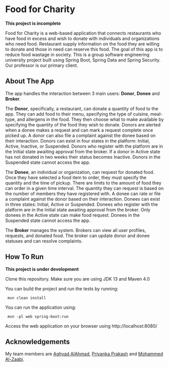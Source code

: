 # Food for Charity 
<b> This project is incomplete </b>

Food for Charity is a web-based application that connects restaurants who have food in excess and wish to donate with individuals and organizations who need food. Restaurant supply information on the food they are willing to donate and those in need can reserve this food. The goal of this app is to reduce food wastage in society. This is a group software engineering university project built using Spring Boot, Spring Data and Spring Security. Our professor is our primary client.

## About The App
The app handles the interaction between 3 main users: **Donor**, **Donee** and **Broker**.</br> 
<p>
The <b>Donor</b>, specifically, a restaurant, can donate a quantity of food to the app. They can add food to their menu, specifying the type of cuisine, meal-type, and allergens in the food. They then choose what to make available by specifying the quantity of the food they wish to donate. Donors are alerted when a donee makes a request and can mark a request complete once picked up. A donor can also file a complaint against the donee based on their interaction. Donors can exist in four states in the platform: Initial, Active, Inactive, or Suspended. Donors who register with the platform are in the Initial state awaiting approval from the broker. If a donor in Active state has not donated in two weeks their status becomes Inactive. Donors in the Suspended state cannot access the app.
</p> 
<p>
The <b>Donee</b>, an individual or organization, can request for donated food. Once they have selected a food item to order, they must specify the quantity and the time of pickup. There are limits to the amount of food they can order in a given time interval. The quantity they can request is based on the number of members they have registered with. A donee can rate or file a complaint against the donor based on their interaction. Donees can exist in three states: Initial, Active or Suspended. Donees who register with the platform are in the Initial state awaiting approval from the broker. Only donees in the Active state can make food request. Donees in the Suspended state cannot access the app.
</p>
<p> 
The <b>Broker</b> manages the system. Brokers can view all user profiles, requests, and donated food. The broker can update donor and donee statuses and can resolve complaints.
</p>

## How To Run

<b>This project is under development</b>

Clone this repository. Make sure you are using JDK 13 and Maven 4.0

You can build the project and run the tests by running:

   ```
    mvn clean install
   ```

You can run the application using:
    
  ```
   mvn -pl web spring-boot:run
  ```

Access the web application on your browser using http://localhost:8080/

## Acknowledgements
My team members are [Aghyad AlAhmad](https://github.com/aghyad97), [Priyanka Prakash](https://github.com/PriyankaPrakashChand) and [Mohammed Al-Zaabi](https://github.com/mAlZaabi). 
